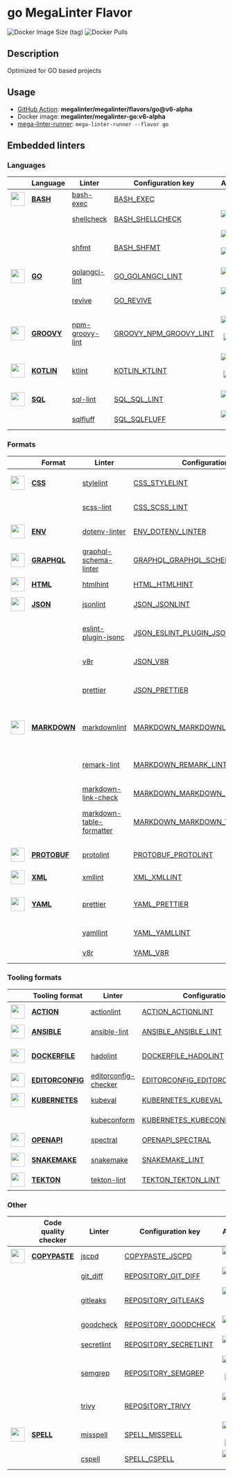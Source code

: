 # go MegaLinter Flavor

![Docker Image Size (tag)](https://img.shields.io/docker/image-size/megalinter/megalinter-go/v6-alpha)
![Docker Pulls](https://img.shields.io/docker/pulls/megalinter/megalinter-go)

## Description

Optimized for GO based projects

## Usage

- [GitHub Action](https://megalinter.github.io/v6-alpha/installation/#github-action): **megalinter/megalinter/flavors/go@v6-alpha**
- Docker image: **megalinter/megalinter-go:v6-alpha**
- [mega-linter-runner](https://megalinter.github.io/v6-alpha/mega-linter-runner/): `mega-linter-runner --flavor go`

## Embedded linters

### Languages

| <!-- --> | Language | Linter | Configuration key | Additional  |
| :---: | ----------------- | -------------- | ------------ | :-----:  |
| <img src="https://github.com/megalinter/megalinter/raw/main/docs/assets/icons/bash.ico" alt="" height="32px" class="megalinter-icon"></a> <!-- linter-icon --> | [**BASH**](https://megalinter.github.io/v6-alpha/descriptors/bash/) | [bash-exec](https://megalinter.github.io/v6-alpha/descriptors/bash_bash_exec/)| [BASH_EXEC](https://megalinter.github.io/v6-alpha/descriptors/bash_bash_exec/)| 
| <!-- --> <!-- linter-icon --> |  | [shellcheck](https://megalinter.github.io/v6-alpha/descriptors/bash_shellcheck/)| [BASH_SHELLCHECK](https://megalinter.github.io/v6-alpha/descriptors/bash_shellcheck/)| [![GitHub stars](https://img.shields.io/github/stars/koalaman/shellcheck?cacheSeconds=3600)](https://github.com/koalaman/shellcheck)
| <!-- --> <!-- linter-icon --> |  | [shfmt](https://megalinter.github.io/v6-alpha/descriptors/bash_shfmt/)| [BASH_SHFMT](https://megalinter.github.io/v6-alpha/descriptors/bash_shfmt/)| [![GitHub stars](https://img.shields.io/github/stars/mvdan/sh?cacheSeconds=3600)](https://github.com/mvdan/sh) ![formatter](https://shields.io/badge/-format-yellow)
| <img src="https://github.com/megalinter/megalinter/raw/main/docs/assets/icons/go.ico" alt="" height="32px" class="megalinter-icon"></a> <!-- linter-icon --> | [**GO**](https://megalinter.github.io/v6-alpha/descriptors/go/) | [golangci-lint](https://megalinter.github.io/v6-alpha/descriptors/go_golangci_lint/)| [GO_GOLANGCI_LINT](https://megalinter.github.io/v6-alpha/descriptors/go_golangci_lint/)| [![GitHub stars](https://img.shields.io/github/stars/golangci/golangci-lint?cacheSeconds=3600)](https://github.com/golangci/golangci-lint)
| <!-- --> <!-- linter-icon --> |  | [revive](https://megalinter.github.io/v6-alpha/descriptors/go_revive/)| [GO_REVIVE](https://megalinter.github.io/v6-alpha/descriptors/go_revive/)| [![GitHub stars](https://img.shields.io/github/stars/mgechev/revive?cacheSeconds=3600)](https://github.com/mgechev/revive) ![sarif](https://shields.io/badge/-SARIF-orange)
| <img src="https://github.com/megalinter/megalinter/raw/main/docs/assets/icons/groovy.ico" alt="" height="32px" class="megalinter-icon"></a> <!-- linter-icon --> | [**GROOVY**](https://megalinter.github.io/v6-alpha/descriptors/groovy/) | [npm-groovy-lint](https://megalinter.github.io/v6-alpha/descriptors/groovy_npm_groovy_lint/)| [GROOVY_NPM_GROOVY_LINT](https://megalinter.github.io/v6-alpha/descriptors/groovy_npm_groovy_lint/)| [![GitHub stars](https://img.shields.io/github/stars/nvuillam/npm-groovy-lint?cacheSeconds=3600)](https://github.com/nvuillam/npm-groovy-lint) ![autofix](https://shields.io/badge/-autofix-green) ![sarif](https://shields.io/badge/-SARIF-orange)
| <img src="https://github.com/megalinter/megalinter/raw/main/docs/assets/icons/kotlin.ico" alt="" height="32px" class="megalinter-icon"></a> <!-- linter-icon --> | [**KOTLIN**](https://megalinter.github.io/v6-alpha/descriptors/kotlin/) | [ktlint](https://megalinter.github.io/v6-alpha/descriptors/kotlin_ktlint/)| [KOTLIN_KTLINT](https://megalinter.github.io/v6-alpha/descriptors/kotlin_ktlint/)| [![GitHub stars](https://img.shields.io/github/stars/pinterest/ktlint?cacheSeconds=3600)](https://github.com/pinterest/ktlint) ![autofix](https://shields.io/badge/-autofix-green) ![sarif](https://shields.io/badge/-SARIF-orange)
| <img src="https://github.com/megalinter/megalinter/raw/main/docs/assets/icons/sql.ico" alt="" height="32px" class="megalinter-icon"></a> <!-- linter-icon --> | [**SQL**](https://megalinter.github.io/v6-alpha/descriptors/sql/) | [sql-lint](https://megalinter.github.io/v6-alpha/descriptors/sql_sql_lint/)| [SQL_SQL_LINT](https://megalinter.github.io/v6-alpha/descriptors/sql_sql_lint/)| [![GitHub stars](https://img.shields.io/github/stars/joereynolds/sql-lint?cacheSeconds=3600)](https://github.com/joereynolds/sql-lint)
| <!-- --> <!-- linter-icon --> |  | [sqlfluff](https://megalinter.github.io/v6-alpha/descriptors/sql_sqlfluff/)| [SQL_SQLFLUFF](https://megalinter.github.io/v6-alpha/descriptors/sql_sqlfluff/)| [![GitHub stars](https://img.shields.io/github/stars/sqlfluff/sqlfluff?cacheSeconds=3600)](https://github.com/sqlfluff/sqlfluff)

### Formats

| <!-- --> | Format | Linter | Configuration key | Additional  |
| :---: | ----------------- | -------------- | ------------ | :-----:  |
| <img src="https://github.com/megalinter/megalinter/raw/main/docs/assets/icons/css.ico" alt="" height="32px" class="megalinter-icon"></a> <!-- linter-icon --> | [**CSS**](https://megalinter.github.io/v6-alpha/descriptors/css/) | [stylelint](https://megalinter.github.io/v6-alpha/descriptors/css_stylelint/)| [CSS_STYLELINT](https://megalinter.github.io/v6-alpha/descriptors/css_stylelint/)| [![GitHub stars](https://img.shields.io/github/stars/stylelint/stylelint?cacheSeconds=3600)](https://github.com/stylelint/stylelint) ![autofix](https://shields.io/badge/-autofix-green)
| <!-- --> <!-- linter-icon --> |  | [scss-lint](https://megalinter.github.io/v6-alpha/descriptors/css_scss_lint/)| [CSS_SCSS_LINT](https://megalinter.github.io/v6-alpha/descriptors/css_scss_lint/)| [![GitHub stars](https://img.shields.io/github/stars/sds/scss-lint?cacheSeconds=3600)](https://github.com/sds/scss-lint)
| <img src="https://github.com/megalinter/megalinter/raw/main/docs/assets/icons/env.ico" alt="" height="32px" class="megalinter-icon"></a> <!-- linter-icon --> | [**ENV**](https://megalinter.github.io/v6-alpha/descriptors/env/) | [dotenv-linter](https://megalinter.github.io/v6-alpha/descriptors/env_dotenv_linter/)| [ENV_DOTENV_LINTER](https://megalinter.github.io/v6-alpha/descriptors/env_dotenv_linter/)| [![GitHub stars](https://img.shields.io/github/stars/dotenv-linter/dotenv-linter?cacheSeconds=3600)](https://github.com/dotenv-linter/dotenv-linter) ![autofix](https://shields.io/badge/-autofix-green)
| <img src="https://github.com/megalinter/megalinter/raw/main/docs/assets/icons/graphql.ico" alt="" height="32px" class="megalinter-icon"></a> <!-- linter-icon --> | [**GRAPHQL**](https://megalinter.github.io/v6-alpha/descriptors/graphql/) | [graphql-schema-linter](https://megalinter.github.io/v6-alpha/descriptors/graphql_graphql_schema_linter/)| [GRAPHQL_GRAPHQL_SCHEMA_LINTER](https://megalinter.github.io/v6-alpha/descriptors/graphql_graphql_schema_linter/)| [![GitHub stars](https://img.shields.io/github/stars/cjoudrey/graphql-schema-linter?cacheSeconds=3600)](https://github.com/cjoudrey/graphql-schema-linter)
| <img src="https://github.com/megalinter/megalinter/raw/main/docs/assets/icons/html.ico" alt="" height="32px" class="megalinter-icon"></a> <!-- linter-icon --> | [**HTML**](https://megalinter.github.io/v6-alpha/descriptors/html/) | [htmlhint](https://megalinter.github.io/v6-alpha/descriptors/html_htmlhint/)| [HTML_HTMLHINT](https://megalinter.github.io/v6-alpha/descriptors/html_htmlhint/)| [![GitHub stars](https://img.shields.io/github/stars/htmlhint/HTMLHint?cacheSeconds=3600)](https://github.com/htmlhint/HTMLHint)
| <img src="https://github.com/megalinter/megalinter/raw/main/docs/assets/icons/json.ico" alt="" height="32px" class="megalinter-icon"></a> <!-- linter-icon --> | [**JSON**](https://megalinter.github.io/v6-alpha/descriptors/json/) | [jsonlint](https://megalinter.github.io/v6-alpha/descriptors/json_jsonlint/)| [JSON_JSONLINT](https://megalinter.github.io/v6-alpha/descriptors/json_jsonlint/)| [![GitHub stars](https://img.shields.io/github/stars/zaach/jsonlint?cacheSeconds=3600)](https://github.com/zaach/jsonlint)
| <!-- --> <!-- linter-icon --> |  | [eslint-plugin-jsonc](https://megalinter.github.io/v6-alpha/descriptors/json_eslint_plugin_jsonc/)| [JSON_ESLINT_PLUGIN_JSONC](https://megalinter.github.io/v6-alpha/descriptors/json_eslint_plugin_jsonc/)| [![GitHub stars](https://img.shields.io/github/stars/ota-meshi/eslint-plugin-jsonc?cacheSeconds=3600)](https://github.com/ota-meshi/eslint-plugin-jsonc) ![autofix](https://shields.io/badge/-autofix-green) ![sarif](https://shields.io/badge/-SARIF-orange)
| <!-- --> <!-- linter-icon --> |  | [v8r](https://megalinter.github.io/v6-alpha/descriptors/json_v8r/)| [JSON_V8R](https://megalinter.github.io/v6-alpha/descriptors/json_v8r/)| [![GitHub stars](https://img.shields.io/github/stars/chris48s/v8r?cacheSeconds=3600)](https://github.com/chris48s/v8r)
| <!-- --> <!-- linter-icon --> |  | [prettier](https://megalinter.github.io/v6-alpha/descriptors/json_prettier/)| [JSON_PRETTIER](https://megalinter.github.io/v6-alpha/descriptors/json_prettier/)| [![GitHub stars](https://img.shields.io/github/stars/prettier/prettier?cacheSeconds=3600)](https://github.com/prettier/prettier) ![formatter](https://shields.io/badge/-format-yellow)
| <img src="https://github.com/megalinter/megalinter/raw/main/docs/assets/icons/markdown.ico" alt="" height="32px" class="megalinter-icon"></a> <!-- linter-icon --> | [**MARKDOWN**](https://megalinter.github.io/v6-alpha/descriptors/markdown/) | [markdownlint](https://megalinter.github.io/v6-alpha/descriptors/markdown_markdownlint/)| [MARKDOWN_MARKDOWNLINT](https://megalinter.github.io/v6-alpha/descriptors/markdown_markdownlint/)| [![GitHub stars](https://img.shields.io/github/stars/DavidAnson/markdownlint?cacheSeconds=3600)](https://github.com/DavidAnson/markdownlint) ![formatter](https://shields.io/badge/-format-yellow)
| <!-- --> <!-- linter-icon --> |  | [remark-lint](https://megalinter.github.io/v6-alpha/descriptors/markdown_remark_lint/)| [MARKDOWN_REMARK_LINT](https://megalinter.github.io/v6-alpha/descriptors/markdown_remark_lint/)| [![GitHub stars](https://img.shields.io/github/stars/remarkjs/remark-lint?cacheSeconds=3600)](https://github.com/remarkjs/remark-lint) ![formatter](https://shields.io/badge/-format-yellow)
| <!-- --> <!-- linter-icon --> |  | [markdown-link-check](https://megalinter.github.io/v6-alpha/descriptors/markdown_markdown_link_check/)| [MARKDOWN_MARKDOWN_LINK_CHECK](https://megalinter.github.io/v6-alpha/descriptors/markdown_markdown_link_check/)| [![GitHub stars](https://img.shields.io/github/stars/tcort/markdown-link-check?cacheSeconds=3600)](https://github.com/tcort/markdown-link-check)
| <!-- --> <!-- linter-icon --> |  | [markdown-table-formatter](https://megalinter.github.io/v6-alpha/descriptors/markdown_markdown_table_formatter/)| [MARKDOWN_MARKDOWN_TABLE_FORMATTER](https://megalinter.github.io/v6-alpha/descriptors/markdown_markdown_table_formatter/)| [![GitHub stars](https://img.shields.io/github/stars/nvuillam/markdown-table-formatter?cacheSeconds=3600)](https://github.com/nvuillam/markdown-table-formatter) ![formatter](https://shields.io/badge/-format-yellow)
| <img src="https://github.com/megalinter/megalinter/raw/main/docs/assets/icons/protobuf.ico" alt="" height="32px" class="megalinter-icon"></a> <!-- linter-icon --> | [**PROTOBUF**](https://megalinter.github.io/v6-alpha/descriptors/protobuf/) | [protolint](https://megalinter.github.io/v6-alpha/descriptors/protobuf_protolint/)| [PROTOBUF_PROTOLINT](https://megalinter.github.io/v6-alpha/descriptors/protobuf_protolint/)| [![GitHub stars](https://img.shields.io/github/stars/yoheimuta/protolint?cacheSeconds=3600)](https://github.com/yoheimuta/protolint) ![autofix](https://shields.io/badge/-autofix-green)
| <img src="https://github.com/megalinter/megalinter/raw/main/docs/assets/icons/xml.ico" alt="" height="32px" class="megalinter-icon"></a> <!-- linter-icon --> | [**XML**](https://megalinter.github.io/v6-alpha/descriptors/xml/) | [xmllint](https://megalinter.github.io/v6-alpha/descriptors/xml_xmllint/)| [XML_XMLLINT](https://megalinter.github.io/v6-alpha/descriptors/xml_xmllint/)| 
| <img src="https://github.com/megalinter/megalinter/raw/main/docs/assets/icons/yaml.ico" alt="" height="32px" class="megalinter-icon"></a> <!-- linter-icon --> | [**YAML**](https://megalinter.github.io/v6-alpha/descriptors/yaml/) | [prettier](https://megalinter.github.io/v6-alpha/descriptors/yaml_prettier/)| [YAML_PRETTIER](https://megalinter.github.io/v6-alpha/descriptors/yaml_prettier/)| [![GitHub stars](https://img.shields.io/github/stars/prettier/prettier?cacheSeconds=3600)](https://github.com/prettier/prettier) ![formatter](https://shields.io/badge/-format-yellow)
| <!-- --> <!-- linter-icon --> |  | [yamllint](https://megalinter.github.io/v6-alpha/descriptors/yaml_yamllint/)| [YAML_YAMLLINT](https://megalinter.github.io/v6-alpha/descriptors/yaml_yamllint/)| [![GitHub stars](https://img.shields.io/github/stars/adrienverge/yamllint?cacheSeconds=3600)](https://github.com/adrienverge/yamllint)
| <!-- --> <!-- linter-icon --> |  | [v8r](https://megalinter.github.io/v6-alpha/descriptors/yaml_v8r/)| [YAML_V8R](https://megalinter.github.io/v6-alpha/descriptors/yaml_v8r/)| [![GitHub stars](https://img.shields.io/github/stars/chris48s/v8r?cacheSeconds=3600)](https://github.com/chris48s/v8r)

### Tooling formats

| <!-- --> | Tooling format | Linter | Configuration key | Additional  |
| :---: | ----------------- | -------------- | ------------ | :-----:  |
| <img src="https://github.com/megalinter/megalinter/raw/main/docs/assets/icons/default.ico" alt="" height="32px" class="megalinter-icon"></a> <!-- linter-icon --> | [**ACTION**](https://megalinter.github.io/v6-alpha/descriptors/action/) | [actionlint](https://megalinter.github.io/v6-alpha/descriptors/action_actionlint/)| [ACTION_ACTIONLINT](https://megalinter.github.io/v6-alpha/descriptors/action_actionlint/)| [![GitHub stars](https://img.shields.io/github/stars/rhysd/actionlint?cacheSeconds=3600)](https://github.com/rhysd/actionlint)
| <img src="https://github.com/megalinter/megalinter/raw/main/docs/assets/icons/ansible.ico" alt="" height="32px" class="megalinter-icon"></a> <!-- linter-icon --> | [**ANSIBLE**](https://megalinter.github.io/v6-alpha/descriptors/ansible/) | [ansible-lint](https://megalinter.github.io/v6-alpha/descriptors/ansible_ansible_lint/)| [ANSIBLE_ANSIBLE_LINT](https://megalinter.github.io/v6-alpha/descriptors/ansible_ansible_lint/)| [![GitHub stars](https://img.shields.io/github/stars/ansible/ansible-lint?cacheSeconds=3600)](https://github.com/ansible/ansible-lint)
| <img src="https://github.com/megalinter/megalinter/raw/main/docs/assets/icons/dockerfile.ico" alt="" height="32px" class="megalinter-icon"></a> <!-- linter-icon --> | [**DOCKERFILE**](https://megalinter.github.io/v6-alpha/descriptors/dockerfile/) | [hadolint](https://megalinter.github.io/v6-alpha/descriptors/dockerfile_hadolint/)| [DOCKERFILE_HADOLINT](https://megalinter.github.io/v6-alpha/descriptors/dockerfile_hadolint/)| [![GitHub stars](https://img.shields.io/github/stars/hadolint/hadolint?cacheSeconds=3600)](https://github.com/hadolint/hadolint) ![sarif](https://shields.io/badge/-SARIF-orange)
| <img src="https://github.com/megalinter/megalinter/raw/main/docs/assets/icons/editorconfig.ico" alt="" height="32px" class="megalinter-icon"></a> <!-- linter-icon --> | [**EDITORCONFIG**](https://megalinter.github.io/v6-alpha/descriptors/editorconfig/) | [editorconfig-checker](https://megalinter.github.io/v6-alpha/descriptors/editorconfig_editorconfig_checker/)| [EDITORCONFIG_EDITORCONFIG_CHECKER](https://megalinter.github.io/v6-alpha/descriptors/editorconfig_editorconfig_checker/)| [![GitHub stars](https://img.shields.io/github/stars/editorconfig-checker/editorconfig-checker?cacheSeconds=3600)](https://github.com/editorconfig-checker/editorconfig-checker)
| <img src="https://github.com/megalinter/megalinter/raw/main/docs/assets/icons/kubernetes.ico" alt="" height="32px" class="megalinter-icon"></a> <!-- linter-icon --> | [**KUBERNETES**](https://megalinter.github.io/v6-alpha/descriptors/kubernetes/) | [kubeval](https://megalinter.github.io/v6-alpha/descriptors/kubernetes_kubeval/)| [KUBERNETES_KUBEVAL](https://megalinter.github.io/v6-alpha/descriptors/kubernetes_kubeval/)| [![GitHub stars](https://img.shields.io/github/stars/instrumenta/kubeval?cacheSeconds=3600)](https://github.com/instrumenta/kubeval)
| <!-- --> <!-- linter-icon --> |  | [kubeconform](https://megalinter.github.io/v6-alpha/descriptors/kubernetes_kubeconform/)| [KUBERNETES_KUBECONFORM](https://megalinter.github.io/v6-alpha/descriptors/kubernetes_kubeconform/)| [![GitHub stars](https://img.shields.io/github/stars/yannh/kubeconform?cacheSeconds=3600)](https://github.com/yannh/kubeconform)
| <img src="https://github.com/megalinter/megalinter/raw/main/docs/assets/icons/openapi.ico" alt="" height="32px" class="megalinter-icon"></a> <!-- linter-icon --> | [**OPENAPI**](https://megalinter.github.io/v6-alpha/descriptors/openapi/) | [spectral](https://megalinter.github.io/v6-alpha/descriptors/openapi_spectral/)| [OPENAPI_SPECTRAL](https://megalinter.github.io/v6-alpha/descriptors/openapi_spectral/)| [![GitHub stars](https://img.shields.io/github/stars/stoplightio/spectral?cacheSeconds=3600)](https://github.com/stoplightio/spectral)
| <img src="https://github.com/megalinter/megalinter/raw/main/docs/assets/icons/snakemake.ico" alt="" height="32px" class="megalinter-icon"></a> <!-- linter-icon --> | [**SNAKEMAKE**](https://megalinter.github.io/v6-alpha/descriptors/snakemake/) | [snakemake](https://megalinter.github.io/v6-alpha/descriptors/snakemake_snakemake/)| [SNAKEMAKE_LINT](https://megalinter.github.io/v6-alpha/descriptors/snakemake_snakemake/)| [![GitHub stars](https://img.shields.io/github/stars/snakemake/snakemake?cacheSeconds=3600)](https://github.com/snakemake/snakemake)
| <img src="https://github.com/megalinter/megalinter/raw/main/docs/assets/icons/tekton.ico" alt="" height="32px" class="megalinter-icon"></a> <!-- linter-icon --> | [**TEKTON**](https://megalinter.github.io/v6-alpha/descriptors/tekton/) | [tekton-lint](https://megalinter.github.io/v6-alpha/descriptors/tekton_tekton_lint/)| [TEKTON_TEKTON_LINT](https://megalinter.github.io/v6-alpha/descriptors/tekton_tekton_lint/)| [![GitHub stars](https://img.shields.io/github/stars/IBM/tekton-lint?cacheSeconds=3600)](https://github.com/IBM/tekton-lint)

### Other

| <!-- --> | Code quality checker | Linter | Configuration key | Additional  |
| :---: | ----------------- | -------------- | ------------ | :-----:  |
| <img src="https://github.com/megalinter/megalinter/raw/main/docs/assets/icons/copypaste.ico" alt="" height="32px" class="megalinter-icon"></a> <!-- linter-icon --> | [**COPYPASTE**](https://megalinter.github.io/v6-alpha/descriptors/copypaste/) | [jscpd](https://megalinter.github.io/v6-alpha/descriptors/copypaste_jscpd/)| [COPYPASTE_JSCPD](https://megalinter.github.io/v6-alpha/descriptors/copypaste_jscpd/)| [![GitHub stars](https://img.shields.io/github/stars/kucherenko/jscpd?cacheSeconds=3600)](https://github.com/kucherenko/jscpd)
| <!-- --> <!-- linter-icon --> |  | [git_diff](https://megalinter.github.io/v6-alpha/descriptors/repository_git_diff/)| [REPOSITORY_GIT_DIFF](https://megalinter.github.io/v6-alpha/descriptors/repository_git_diff/)| [![GitHub stars](https://img.shields.io/github/stars/git/git?cacheSeconds=3600)](https://github.com/git/git)
| <!-- --> <!-- linter-icon --> |  | [gitleaks](https://megalinter.github.io/v6-alpha/descriptors/repository_gitleaks/)| [REPOSITORY_GITLEAKS](https://megalinter.github.io/v6-alpha/descriptors/repository_gitleaks/)| [![GitHub stars](https://img.shields.io/github/stars/zricethezav/gitleaks?cacheSeconds=3600)](https://github.com/zricethezav/gitleaks) ![sarif](https://shields.io/badge/-SARIF-orange)
| <!-- --> <!-- linter-icon --> |  | [goodcheck](https://megalinter.github.io/v6-alpha/descriptors/repository_goodcheck/)| [REPOSITORY_GOODCHECK](https://megalinter.github.io/v6-alpha/descriptors/repository_goodcheck/)| [![GitHub stars](https://img.shields.io/github/stars/sider/goodcheck?cacheSeconds=3600)](https://github.com/sider/goodcheck)
| <!-- --> <!-- linter-icon --> |  | [secretlint](https://megalinter.github.io/v6-alpha/descriptors/repository_secretlint/)| [REPOSITORY_SECRETLINT](https://megalinter.github.io/v6-alpha/descriptors/repository_secretlint/)| [![GitHub stars](https://img.shields.io/github/stars/secretlint/secretlint?cacheSeconds=3600)](https://github.com/secretlint/secretlint)
| <!-- --> <!-- linter-icon --> |  | [semgrep](https://megalinter.github.io/v6-alpha/descriptors/repository_semgrep/)| [REPOSITORY_SEMGREP](https://megalinter.github.io/v6-alpha/descriptors/repository_semgrep/)| [![GitHub stars](https://img.shields.io/github/stars/returntocorp/semgrep?cacheSeconds=3600)](https://github.com/returntocorp/semgrep) ![autofix](https://shields.io/badge/-autofix-green) ![sarif](https://shields.io/badge/-SARIF-orange)
| <!-- --> <!-- linter-icon --> |  | [trivy](https://megalinter.github.io/v6-alpha/descriptors/repository_trivy/)| [REPOSITORY_TRIVY](https://megalinter.github.io/v6-alpha/descriptors/repository_trivy/)| [![GitHub stars](https://img.shields.io/github/stars/aquasecurity/trivy?cacheSeconds=3600)](https://github.com/aquasecurity/trivy) ![sarif](https://shields.io/badge/-SARIF-orange)
| <img src="https://github.com/megalinter/megalinter/raw/main/docs/assets/icons/spell.ico" alt="" height="32px" class="megalinter-icon"></a> <!-- linter-icon --> | [**SPELL**](https://megalinter.github.io/v6-alpha/descriptors/spell/) | [misspell](https://megalinter.github.io/v6-alpha/descriptors/spell_misspell/)| [SPELL_MISSPELL](https://megalinter.github.io/v6-alpha/descriptors/spell_misspell/)| [![GitHub stars](https://img.shields.io/github/stars/client9/misspell?cacheSeconds=3600)](https://github.com/client9/misspell) ![autofix](https://shields.io/badge/-autofix-green)
| <!-- --> <!-- linter-icon --> |  | [cspell](https://megalinter.github.io/v6-alpha/descriptors/spell_cspell/)| [SPELL_CSPELL](https://megalinter.github.io/v6-alpha/descriptors/spell_cspell/)| [![GitHub stars](https://img.shields.io/github/stars/streetsidesoftware/cspell?cacheSeconds=3600)](https://github.com/streetsidesoftware/cspell)

